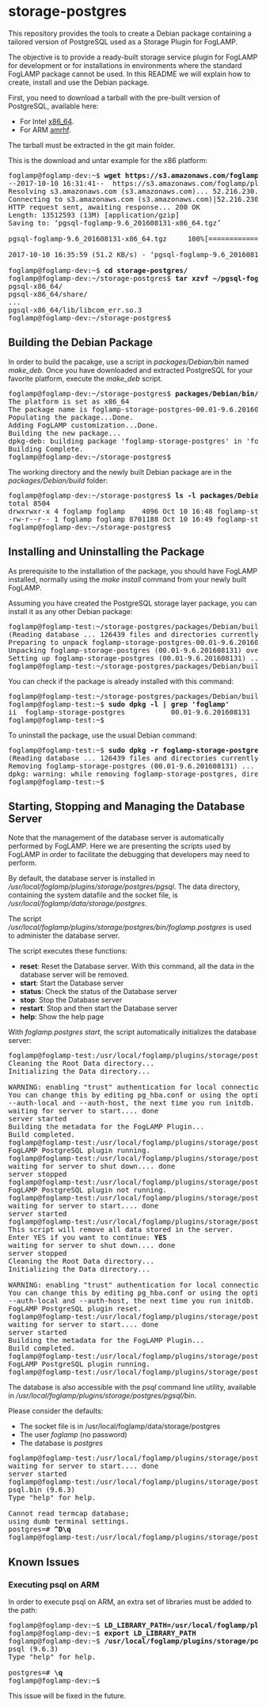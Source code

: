 # storage-postgres
This repository provides the tools to create a Debian package containing a tailored version of PostgreSQL used as a Storage Plugin for FogLAMP.

The objective is to provide a ready-built storage service plugin for FogLAMP for development or for installations in environments where the standard FogLAMP package cannot be used. In this README we will explain how to create, install and use the Debian package.

First, you need to download a tarball with the pre-built version of PostgreSQL, available here:

* For Intel [x86_64](https://s3.amazonaws.com/foglamp/plugins/storage/postgres/pgsql-foglamp-9.6_201608131-x86_64.tgz).
* For ARM   [amrhf](https://s3.amazonaws.com/foglamp/plugins/storage/postgres/pgsql-foglamp-9.6_201608131-armhf.tgz).

The tarball must be extracted in the git main folder. 

This is the download and untar example for the x86 platform:
<pre>
foglamp@foglamp-dev:~$ <b>wget https://s3.amazonaws.com/foglamp/plugins/storage/postgres/pgsql-foglamp-9.6\_201608131-x86_64.tgz</b>
--2017-10-10 16:31:41--  https://s3.amazonaws.com/foglamp/plugins/storage/postgres/pgsql-foglamp-9.6_201608131-x86_64.tgz
Resolving s3.amazonaws.com (s3.amazonaws.com)... 52.216.230.125
Connecting to s3.amazonaws.com (s3.amazonaws.com)|52.216.230.125|:443... connected.
HTTP request sent, awaiting response... 200 OK
Length: 13512593 (13M) [application/gzip]
Saving to: ‘pgsql-foglamp-9.6_201608131-x86_64.tgz’

pgsql-foglamp-9.6_201608131-x86_64.tgz     100%[=====================================================================================>]  12.89M   127KB/s    in 4m 18s

2017-10-10 16:35:59 (51.2 KB/s) - ‘pgsql-foglamp-9.6_201608131-x86_64.tgz’ saved [13512593/13512593]

foglamp@foglamp-dev:~$ <b>cd storage-postgres/</b>
foglamp@foglamp-dev:~/storage-postgres$ <b>tar xzvf ~/pgsql-foglamp-9.6_201608131-x86_64.tgz</b>
pgsql-x86_64/
pgsql-x86_64/share/
...
pgsql-x86_64/lib/libcom_err.so.3
foglamp@foglamp-dev:~/storage-postgres$
</pre>


## Building the Debian Package

In order to build the pacakge, use a script in _packages/Debian/bin_ named _make\_deb_. Once you have downloaded and extracted PostgreSQL for your favorite platform, execute the _make\_deb_ script.

<pre>
foglamp@foglamp-dev:~/storage-postgres$ <b>packages/Debian/bin/make_deb x86</b>
The platform is set as x86_64
The package name is foglamp-storage-postgres-00.01-9.6.201608131-x86_64
Populating the package...Done.
Adding FogLAMP customization...Done.
Building the new package...
dpkg-deb: building package 'foglamp-storage-postgres' in 'foglamp-storage-postgres-00.01-9.6.201608131-x86_64.deb'.
Building Complete.
foglamp@foglamp-dev:~/storage-postgres$
</pre>

The working directory and the newly built Debian package are in the _packages/Debian/build_ folder:
<pre>
foglamp@foglamp-dev:~/storage-postgres$ <b>ls -l packages/Debian/build</b>
total 8504
drwxrwxr-x 4 foglamp foglamp    4096 Oct 10 16:48 foglamp-storage-postgres-00.01-9.6.201608131-x86_64
-rw-r--r-- 1 foglamp foglamp 8701188 Oct 10 16:49 foglamp-storage-postgres-00.01-9.6.201608131-x86_64.deb
foglamp@foglamp-dev:~/storage-postgres$
</pre>


## Installing and Uninstalling the Package

As prerequisite to the installation of the package, you should have FogLAMP installed, normally using the _make install_ command from your newly built FogLAMP.

Assuming you have created the PostgreSQL storage layer package, you can install it as any other Debian package:
<pre>
foglamp@foglamp-test:~/storage-postgres/packages/Debian/build$ <b>sudo dpkg -i foglamp-storage-postgres-00.01-9.6.201608131-x86_64.deb</b>
(Reading database ... 126439 files and directories currently installed.)
Preparing to unpack foglamp-storage-postgres-00.01-9.6.201608131-x86_64.deb ...
Unpacking foglamp-storage-postgres (00.01-9.6.201608131) over (00.01-9.6.201608131) ...
Setting up foglamp-storage-postgres (00.01-9.6.201608131) ...
foglamp@foglamp-test:~/storage-postgres/packages/Debian/build$
</pre>

You can check if the package is already installed with this command:
<pre>
foglamp@foglamp-test:~/storage-postgres/packages/Debian/build$ <b>cd</b>
foglamp@foglamp-test:~$ <b>sudo dpkg -l | grep 'foglamp'</b>
ii  foglamp-storage-postgres           00.01-9.6.201608131                        amd64        PostgreSQL Storage Layer Plugin for FogLAMP
foglamp@foglamp-test:~$
</pre>

To uninstall the package, use the usual Debian command:
<pre>
foglamp@foglamp-test:~$ <b>sudo dpkg -r foglamp-storage-postgres</b>
(Reading database ... 126439 files and directories currently installed.)
Removing foglamp-storage-postgres (00.01-9.6.201608131) ...
dpkg: warning: while removing foglamp-storage-postgres, directory '/usr/local' not empty so not removed
foglamp@foglamp-test:~$
</pre>

## Starting, Stopping and Managing the Database Server

Note that the management of the database server is automatically performed by FogLAMP. Here we are presenting the scripts used by FogLAMP in order to facilitate the debugging that developers may need to perform.

By default, the database server is installed in _/usr/local/foglamp/plugins/storage/postgres/pgsql_.
The data directory, containing the system datafile and the socket file, is _/usr/local/foglamp/data/storage/postgres_.

The script _/usr/local/foglamp/plugins/storage/postgres/bin/foglamp.postgres_ is used to administer the database server.

The script executes these functions:
* **reset**: Reset the Database server. With this command, all the data in the database server will be removed.
* **start**: Start the Database server
* **status**: Check the status of the Database server
* **stop**: Stop the Database server
* **restart**: Stop and then start the Database server
* **help**: Show the help page

With _foglamp.postgres start_, the script automatically initializes the database server:
<pre>
foglamp@foglamp-test:/usr/local/foglamp/plugins/storage/postgres/bin$ <b>./foglamp.postgres start</b>
Cleaning the Root Data directory...
Initializing the Data directory...

WARNING: enabling "trust" authentication for local connections
You can change this by editing pg_hba.conf or using the option -A, or
--auth-local and --auth-host, the next time you run initdb.
waiting for server to start.... done
server started
Building the metadata for the FogLAMP Plugin...
Build completed.
foglamp@foglamp-test:/usr/local/foglamp/plugins/storage/postgres/bin$ <b>./foglamp.postgres status</b>
FogLAMP PostgreSQL plugin running.
foglamp@foglamp-test:/usr/local/foglamp/plugins/storage/postgres/bin$ <b>./foglamp.postgres stop</b>
waiting for server to shut down.... done
server stopped
foglamp@foglamp-test:/usr/local/foglamp/plugins/storage/postgres/bin$ <b>./foglamp.postgres status</b>
FogLAMP PostgreSQL plugin not running.
foglamp@foglamp-test:/usr/local/foglamp/plugins/storage/postgres/bin$ <b>./foglamp.postgres start</b>
waiting for server to start.... done
server started
foglamp@foglamp-test:/usr/local/foglamp/plugins/storage/postgres/bin$ <b>./foglamp.postgres reset</b>
This script will remove all data stored in the server.
Enter YES if you want to continue: <b>YES</b>
waiting for server to shut down.... done
server stopped
Cleaning the Root Data directory...
Initializing the Data directory...

WARNING: enabling "trust" authentication for local connections
You can change this by editing pg_hba.conf or using the option -A, or
--auth-local and --auth-host, the next time you run initdb.
FogLAMP PostgreSQL plugin reset.
foglamp@foglamp-test:/usr/local/foglamp/plugins/storage/postgres/bin$ <b>./foglamp.postgres start</b>
waiting for server to start.... done
server started
Building the metadata for the FogLAMP Plugin...
Build completed.
foglamp@foglamp-test:/usr/local/foglamp/plugins/storage/postgres/bin$ <b>./foglamp.postgres status</b>
FogLAMP PostgreSQL plugin running.
foglamp@foglamp-test:/usr/local/foglamp/plugins/storage/postgres/bin$
</pre>

The database is also accessible with the _psql_ command line utility, available in _/usr/local/foglamp/plugins/storage/postgres/pgsql/bin_. 

Please consider the defaults:
* The socket file is in /usr/local/foglamp/data/storage/postgres
* The user _foglamp_ (no password)
* The database is _postgres_

<pre>
foglamp@foglamp-test:/usr/local/foglamp/plugins/storage/postgres/pgsql/bin$ <b>/usr/local/foglamp/plugins/storage/postgres/bin/foglamp.postgres start</b>
waiting for server to start.... done
server started
foglamp@foglamp-test:/usr/local/foglamp/plugins/storage/postgres/pgsql/bin$ <b>./psql -U foglamp postgres -h /usr/local/foglamp/data/storage/postgres</b>
psql.bin (9.6.3)
Type "help" for help.

Cannot read termcap database;
using dumb terminal settings.
postgres=# <b>^D\q</b>
foglamp@foglamp-test:/usr/local/foglamp/plugins/storage/postgres/pgsql/bin$
</pre>

## Known Issues

### Executing psql on ARM
In order to execute psql on ARM, an extra set of libraries must be added to the path:

<pre>
foglamp@foglamp-dev:~$ <b>LD_LIBRARY_PATH=/usr/local/foglamp/plugins/storage/postgres/pgsql/lib:/usr/local/foglamp/plugins/storage/postgres/pgsql/lib/arm-linux-gnueabihf</b>
foglamp@foglamp-dev:~$ <b>export LD_LIBRARY_PATH</b>
foglamp@foglamp-dev:~$ <b>/usr/local/foglamp/plugins/storage/postgres/pgsql/bin/psql -h /usr/local/foglamp/data/storage/postgres -U foglamp postgres</b>
psql (9.6.3)
Type "help" for help.

postgres=# <b>\q</b>
foglamp@foglamp-dev:~$
</pre>

This issue will be fixed in the future.

